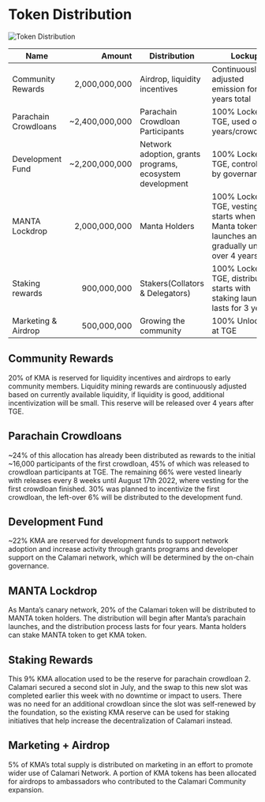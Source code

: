 # Token Distribution

![Token Distribution](/img/calamari/distribution.png)

| Name                 |         Amount | Distribution                                             | Lockup                                                                                          |
|----------------------|---------------:|----------------------------------------------------------|-------------------------------------------------------------------------------------------------|
| Community Rewards    |  2,000,000,000 | Airdrop, liquidity incentives                            | Continuously adjusted emission for 4 years total                                                |
| Parachain Crowdloans | ~2,400,000,000 | Parachain Crowdloan Participants                         | 100% Locked at TGE, used over 4 years/crowdloans                                                |
| Development Fund     | ~2,200,000,000 | Network adoption, grants programs, ecosystem development | 100% Locked at TGE, controlled by governance                                                    |
| MANTA Lockdrop       |  2,000,000,000 | Manta Holders                                            | 100% Locked at TGE, vesting starts when Manta token launches and gradually unlocks over 4 years |
| Staking rewards      |    900,000,000 | Stakers(Collators & Delegators)                          | 100% Locked at TGE, distribution starts with staking launch, lasts for 3 years                  |
| Marketing & Airdrop  |    500,000,000 | Growing the community                                    | 100% Unlocked at TGE                                                                            |

## Community Rewards
20% of KMA is reserved for liquidity incentives and airdrops to early community members. Liquidity mining rewards are continuously adjusted based on currently available liquidity, if liquidity is good, additional incentivization will be small.
This reserve will be released over 4 years after TGE.

## Parachain Crowdloans
~24% of this allocation has already been distributed as rewards to the initial  ~16,000 participants of the first crowdloan, 45% of which was released to crowdloan participants at TGE. The remaining 66% were vested linearly with releases every 8 weeks until August 17th 2022, where vesting for the first crowdloan finished. 30% was planned to incentivize the first crowdloan, the left-over 6% will be distributed to the development fund. 

## Development Fund
~22% KMA are reserved for development funds to support network adoption and increase activity through grants programs and developer support on the Calamari network, which will be determined by the on-chain governance. 

## MANTA Lockdrop
As Manta’s canary network, 20% of the Calamari token will be distributed to MANTA token holders. The distribution will begin after Manta’s parachain launches, and the distribution process lasts for four years. Manta holders can stake MANTA token to get KMA token. 

## Staking Rewards
This 9% KMA allocation used to be the reserve for parachain crowdloan 2. Calamari secured a second slot in July, and the swap to this new slot was completed earlier this week with no downtime or impact to users. There was no need for an additional crowdloan since the slot was self-renewed by the foundation, so the existing KMA reserve can be used for staking initiatives that help increase the decentralization of Calamari instead.

## Marketing + Airdrop
5% of KMA’s total supply is distributed on marketing in an effort to promote wider use of Calamari Network. A portion of KMA tokens has been allocated for airdrops to ambassadors who contributed to the Calamari Community expansion. 
